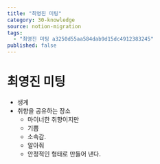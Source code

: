 ```yaml
---
title: "최영진 미팅"
category: 30-knowledge
source: notion-migration
tags:
  - "최영진 미팅 a3250d55aa584dab9d15dc4912383245"
published: false
---
```


# 최영진 미팅

* 생계
* 취향을 공유하는 장소
  * 마이너한 취향이지만
  * 기쁨
  * 소속감.
  * 알아줘
  * 안정적인 형태로 만들어 낸다.
